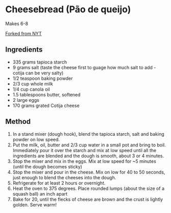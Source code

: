 # Cheesebread (Pão de queijo)

Makes 6-8

[Forked from NYT](https://cooking.nytimes.com/recipes/1015515-brazilian-cheese-puffs-pao-de-queijo)

## Ingredients

- 335 grams tapioca starch
- 9 grams salt (taste the cheese first to guage how much salt to add - cotija can be very salty)
- 1/2 teaspoon baking powder
- 2/3 cup whole milk
- 1/4 cup canola oil
- 1.5 tablespoons butter, softened
- 2 large eggs
- 170 grams grated Cotija cheese

## Method

1. In a stand mixer (dough hook), blend the tapioca starch, salt and baking powder on low speed.
2. Put the milk, oil, butter and 2/3 cup water in a small pot and bring to boil. Immediately pour it over the starch and mix at low speed until all the ingredients are blended and the dough is smooth, about 3 or 4 minutes.
3. Stop the mixer and mix in the eggs. Mix at low speed for ~5 minutes (until the dough becomes sticky)
4. Stop the mixer and pour in the cheese. Mix on low for 40 to 50 seconds, just enough to blend the cheeses into the dough.
5. Refrigerate for at least 2 hours or overnight.
6. Heat the oven to 375 degrees. Place rounded lumps (about the size of a squash ball) an inch apart
7. Bake for 20, until the flecks of cheese are brown and the crust is lightly golden. Serve warm!
